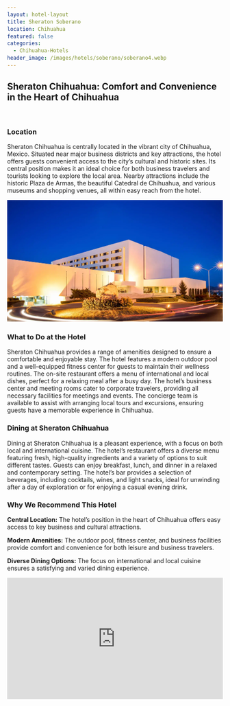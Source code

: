 ```yaml
---
layout: hotel-layout
title: Sheraton Soberano
location: Chihuahua
featured: false
categories:
  - Chihuahua-Hotels
header_image: /images/hotels/soberano/soberano4.webp
---
```

## Sheraton Chihuahua: Comfort and Convenience in the Heart of Chihuahua

&nbsp;

### Location

Sheraton Chihuahua is centrally located in the vibrant city of Chihuahua, Mexico. Situated near major business districts and key attractions, the hotel offers guests convenient access to the city’s cultural and historic sites. Its central position makes it an ideal choice for both business travelers and tourists looking to explore the local area. Nearby attractions include the historic Plaza de Armas, the beautiful Catedral de Chihuahua, and various museums and shopping venues, all within easy reach from the hotel.

![](/images/hotels/soberano/soberano1.webp)

### What to Do at the Hotel

Sheraton Chihuahua provides a range of amenities designed to ensure a comfortable and enjoyable stay. The hotel features a modern outdoor pool and a well-equipped fitness center for guests to maintain their wellness routines. The on-site restaurant offers a menu of international and local dishes, perfect for a relaxing meal after a busy day. The hotel’s business center and meeting rooms cater to corporate travelers, providing all necessary facilities for meetings and events. The concierge team is available to assist with arranging local tours and excursions, ensuring guests have a memorable experience in Chihuahua.

### Dining at Sheraton Chihuahua

Dining at Sheraton Chihuahua is a pleasant experience, with a focus on both local and international cuisine. The hotel’s restaurant offers a diverse menu featuring fresh, high-quality ingredients and a variety of options to suit different tastes. Guests can enjoy breakfast, lunch, and dinner in a relaxed and contemporary setting. The hotel’s bar provides a selection of beverages, including cocktails, wines, and light snacks, ideal for unwinding after a day of exploration or for enjoying a casual evening drink.

### Why We Recommend This Hotel

**Central Location:** The hotel’s position in the heart of Chihuahua offers easy access to key business and cultural attractions.&nbsp;

**Modern Amenities:** The outdoor pool, fitness center, and business facilities provide comfort and convenience for both leisure and business travelers.&nbsp;

**Diverse Dining Options:** The focus on international and local cuisine ensures a satisfying and varied dining experience.&nbsp;

<style>.embed-container { position: relative; padding-bottom: 56.25%; height: 0; overflow: hidden; max-width: 100%; } .embed-container iframe, .embed-container object, .embed-container embed { position: absolute; top: 0; left: 0; width: 100%; height: 100%; }</style>

<div class="embed-container"><iframe src="https://www.youtube.com/embed/bVkJ2xnmzs8" frameborder="0" allowfullscreen=""></iframe></div>